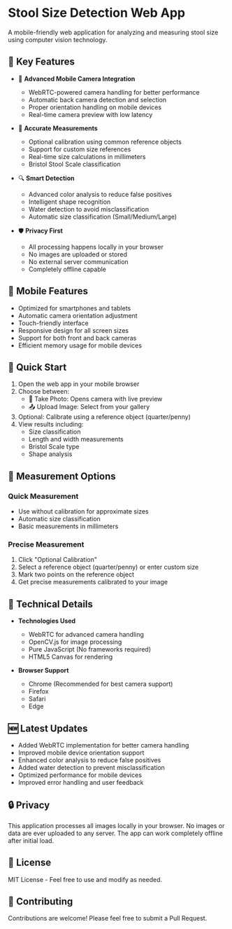 # Stool Size Detection Web App

A mobile-friendly web application for analyzing and measuring stool size using computer vision technology.

## 🌟 Key Features

- 📱 **Advanced Mobile Camera Integration**
  - WebRTC-powered camera handling for better performance
  - Automatic back camera detection and selection
  - Proper orientation handling on mobile devices
  - Real-time camera preview with low latency

- 📏 **Accurate Measurements**
  - Optional calibration using common reference objects
  - Support for custom size references
  - Real-time size calculations in millimeters
  - Bristol Stool Scale classification

- 🔍 **Smart Detection**
  - Advanced color analysis to reduce false positives
  - Intelligent shape recognition
  - Water detection to avoid misclassification
  - Automatic size classification (Small/Medium/Large)

- 🛡️ **Privacy First**
  - All processing happens locally in your browser
  - No images are uploaded or stored
  - No external server communication
  - Completely offline capable

## 📱 Mobile Features

- Optimized for smartphones and tablets
- Automatic camera orientation adjustment
- Touch-friendly interface
- Responsive design for all screen sizes
- Support for both front and back cameras
- Efficient memory usage for mobile devices

## 🚀 Quick Start

1. Open the web app in your mobile browser
2. Choose between:
   - 📸 Take Photo: Opens camera with live preview
   - 📤 Upload Image: Select from your gallery
3. Optional: Calibrate using a reference object (quarter/penny)
4. View results including:
   - Size classification
   - Length and width measurements
   - Bristol Scale type
   - Shape analysis

## 📏 Measurement Options

### Quick Measurement
- Use without calibration for approximate sizes
- Automatic size classification
- Basic measurements in millimeters

### Precise Measurement
1. Click "Optional Calibration"
2. Select a reference object (quarter/penny) or enter custom size
3. Mark two points on the reference object
4. Get precise measurements calibrated to your image

## 🔧 Technical Details

- **Technologies Used**
  - WebRTC for advanced camera handling
  - OpenCV.js for image processing
  - Pure JavaScript (No frameworks required)
  - HTML5 Canvas for rendering

- **Browser Support**
  - Chrome (Recommended for best camera support)
  - Firefox
  - Safari
  - Edge

## 🆕 Latest Updates

- Added WebRTC implementation for better camera handling
- Improved mobile device orientation support
- Enhanced color analysis to reduce false positives
- Added water detection to prevent misclassification
- Optimized performance for mobile devices
- Improved error handling and user feedback

## 🔒 Privacy

This application processes all images locally in your browser. No images or data are ever uploaded to any server. The app can work completely offline after initial load.

## 📝 License

MIT License - Feel free to use and modify as needed.

## 🤝 Contributing

Contributions are welcome! Please feel free to submit a Pull Request.
